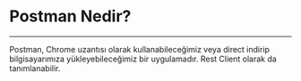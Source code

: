<h1>Postman Nedir?</h1>


--------------
Postman, Chrome uzantısı olarak kullanabileceğimiz veya direct indirip bilgisayarımıza yükleyebileceğimiz bir uygulamadır. Rest Client olarak da tanımlanabilir.